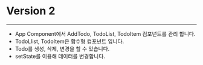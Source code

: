# Version 2

---

-   App Component에서 AddTodo, TodoList, TodoItem 컴포넌트를 관리 합니다. 
-   TodoLlist, TodoItem은 함수형 컴포넌트 입니다. 
-   Todo를 생성, 삭제, 변경을 할 수 있습니다. 
-   setState를 이용해 데이터를 변경합니다.
